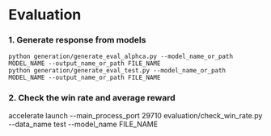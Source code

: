 # Evaluation


### 1. Generate response from models

```
python generation/generate_eval_alphca.py --model_name_or_path MODEL_NAME --output_name_or_path FILE_NAME
python generation/generate_eval_test.py --model_name_or_path MODEL_NAME --output_name_or_path FILE_NAME
```

### 2. Check the win rate and average reward

accelerate launch --main_process_port 29710 evaluation/check_win_rate.py --data_name test --model_name FILE_NAME
